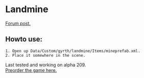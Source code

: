 # Landmine
[Forum post.](http://forums.wolfire.com/viewtopic.php?f=16&t=18341)  
## Howto use:  
	1. Open up Data/Custom/gyrth/landmine/Items/mineprefab.xml.  
	2. Place it somewhere in the scene.  
	
Last tested and working on alpha 209.  
[Preorder the game here.](http://www.wolfire.com/overgrowth)
